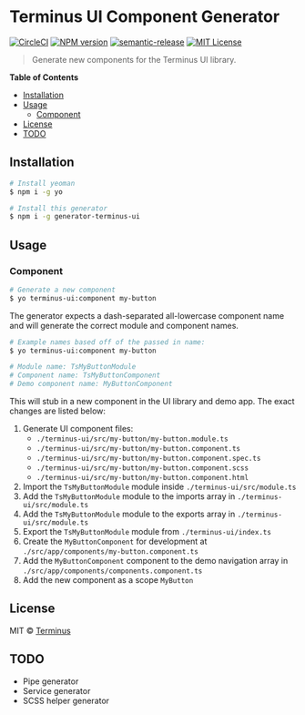 # Terminus UI Component Generator

[![CircleCI][circle-badge]][circle-link] [![NPM version][npm-image]][npm-url] [![semantic-release][semantic-release-badge]][semantic-release] [![MIT License][license-image]][license-url]

> Generate new components for the Terminus UI library.


<!-- START doctoc generated TOC please keep comment here to allow auto update -->
<!-- DON'T EDIT THIS SECTION, INSTEAD RE-RUN doctoc TO UPDATE -->
**Table of Contents**

- [Installation](#installation)
- [Usage](#usage)
  - [Component](#component)
- [License](#license)
- [TODO](#todo)

<!-- END doctoc generated TOC please keep comment here to allow auto update -->


## Installation

```bash
# Install yeoman
$ npm i -g yo

# Install this generator
$ npm i -g generator-terminus-ui
```

## Usage


### Component

```bash
# Generate a new component
$ yo terminus-ui:component my-button
```

The generator expects a dash-separated all-lowercase component name and will generate the correct
module and component names.

```bash
# Example names based off of the passed in name:
$ yo terminus-ui:component my-button

# Module name: TsMyButtonModule
# Component name: TsMyButtonComponent
# Demo component name: MyButtonComponent
```

This will stub in a new component in the UI library and demo app. The exact changes are listed
below:

1. Generate UI component files:
    - `./terminus-ui/src/my-button/my-button.module.ts`
    - `./terminus-ui/src/my-button/my-button.component.ts`
    - `./terminus-ui/src/my-button/my-button.component.spec.ts`
    - `./terminus-ui/src/my-button/my-button.component.scss`
    - `./terminus-ui/src/my-button/my-button.component.html`
1. Import the `TsMyButtonModule` module inside `./terminus-ui/src/module.ts`
1. Add the `TsMyButtonModule` module to the imports array in `./terminus-ui/src/module.ts`
1. Add the `TsMyButtonModule` module to the exports array in `./terminus-ui/src/module.ts`
1. Export the `TsMyButtonModule` module from `./terminus-ui/index.ts`
1. Create the `MyButtonComponent` for development at `./src/app/components/my-button.component.ts`
1. Add the `MyButtonComponent` component to the demo navigation array in `./src/app/components/components.component.ts`
1. Add the new component as a scope `MyButton`


## License

MIT © [Terminus][license-url]


## TODO

- Pipe generator
- Service generator
- SCSS helper generator


<!-- LINKS -->

[npm-image]: https://badge.fury.io/js/generator-terminus-ui.svg
[npm-url]: https://npmjs.org/package/generator-terminus-ui
[semantic-release-badge]: https://img.shields.io/badge/%20%20%F0%9F%93%A6%F0%9F%9A%80-semantic--release-e10079.svg
[semantic-release]: https://github.com/semantic-release/semantic-release
[terminus-ui]: https://github.com/GetTerminus/terminus-ui
[yeoman]: http://yeoman.io
[license-image]: http://img.shields.io/badge/license-MIT-blue.svg
[license-url]: LICENSE
[circle-badge]: https://circleci.com/gh/GetTerminus/generator-terminus-ui/tree/master.svg?style=shield
[circle-link]: https://circleci.com/gh/GetTerminus/generator-terminus-ui/tree/master

